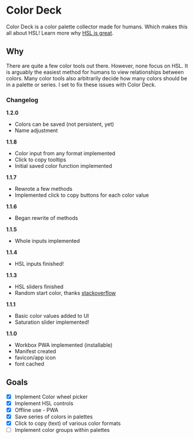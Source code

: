 # Color Deck
Color Deck is a color palette collector made for humans. Which makes this all about HSL!
Learn more why [HSL is great](https://github.com/imathis/hsl-picker/).

## Why
There are quite a few color tools out there. However, none focus on HSL. It is arguably the easiest method for humans to view relationships between colors. Many color tools also arbitrarily decide how many colors should be in a palette or series. I set to fix these issues with Color Deck.

### Changelog

**1.2.0**
- Colors can be saved (not persistent, yet)
- Name adjustment

**1.1.8**
- Color input from any format implemented
- Click to copy tooltips
- Initial saved color function implemented

**1.1.7**
- Rewrote a few methods
- Implemented click to copy buttons for each color value

**1.1.6**
- Began rewrite of methods

**1.1.5**
- Whole inputs implemented

**1.1.4**
- HSL inputs finished!

**1.1.3**
- HSL sliders finished
- Random start color, thanks [stackoverflow](https://stackoverflow.com/questions/1484506/random-color-generator)

**1.1.1**
- Basic color values added to UI
- Saturation slider implemented!

**1.1.0**
- Workbox PWA implemented (installable)
- Manifest created
- favicon/app icon
- font cached

## Goals

- [x] Implement Color wheel picker
- [x] Implement HSL controls
- [x] Offline use - PWA
- [x] Save series of colors in palettes
- [x] Click to copy (text) of various color formats
- [ ] Implement color groups within palettes

<!-- ### Customizable

- Breakpoint variable - default at 800px.
- Sticky navigation bar available

### How to use
- Demo it on [GitHub](https://obscuredetour.github.io/simply-nav/)
- Play with it on [Codepen](https://codepen.io/obscuredetour/full/XxNWLY/)


Clone or download the repo to build a static website. Or alternatively insert the respective files into your project detailed below.

`standalone_ver.html` has all necessary code within. Alternatively `nav.js` & `nav.css` files and a note of how the respective markup is structured within the `index.html` file and you're set.

Sass files provide for best customizability. -->